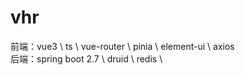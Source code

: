 # vhr

前端：vue3 \ ts \ vue-router \ pinia \ element-ui \ axios \
后端：spring boot 2.7 \ druid \ redis \
